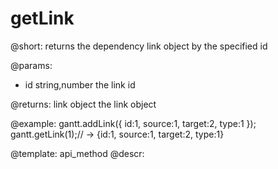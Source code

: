 getLink
=============

@short: returns the dependency link object by the specified id
	

@params:
- id	string,number	the link id

@returns:
link	object 	the link object 

@example:
gantt.addLink({
    id:1,
    source:1,
    target:2,
    type:1
});
gantt.getLink(1);// -> {id:1, source:1, target:2, type:1}

@template:	api_method
@descr:

